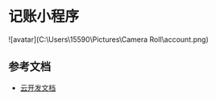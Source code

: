 # 记账小程序

![avatar](C:\Users\15590\Pictures\Camera Roll\account.png)

## 参考文档

- [云开发文档](https://developers.weixin.qq.com/miniprogram/dev/wxcloud/basis/getting-started.html)

